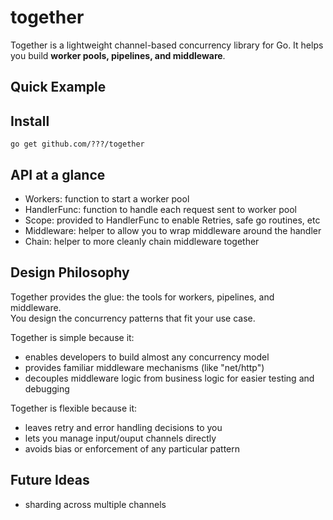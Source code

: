 # together

Together is a lightweight channel-based concurrency library for Go.
It helps you build **worker pools, pipelines, and middleware**.

## Quick Example

## Install

`go get github.com/???/together`

## API at a glance

- Workers: function to start a worker pool
- HandlerFunc: function to handle each request sent to worker pool
- Scope: provided to HandlerFunc to enable Retries, safe go routines, etc
- Middleware: helper to allow you to wrap middleware around the handler
- Chain: helper to more cleanly chain middleware together

## Design Philosophy

Together provides the glue: the tools for workers, pipelines, and middleware.  
You design the concurrency patterns that fit your use case.

Together is simple because it:

- enables developers to build almost any concurrency model
- provides familiar middleware mechanisms (like "net/http")
- decouples middleware logic from business logic for easier testing and debugging

Together is flexible because it:

- leaves retry and error handling decisions to you
- lets you manage input/ouput channels directly
- avoids bias or enforcement of any particular pattern

## Future Ideas

- sharding across multiple channels
